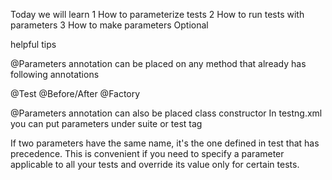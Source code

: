 Today we will learn
1 How to parameterize tests
2 How to run tests with parameters
3 How to make parameters Optional

helpful tips

@Parameters annotation can be placed on any method that already has following annotations

@Test
@Before/After
@Factory


@Parameters annotation can also be placed class constructor
In testng.xml you can put parameters under suite or test tag


If two parameters have the same name, it's the one defined in test that has precedence. 
This is convenient if you need to specify a parameter applicable to all your tests and override its value only for certain tests.